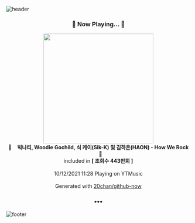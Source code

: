 ![header](https://capsule-render.vercel.app/api?type=wave&height=170&section=header&text=Hi.%20I'm%20SHIFT&fontColor=090707&fontAlignX=45&fontAlignY=65&fontSize=100)

<h3 align="center">🎵 Now Playing... 🎵</h3>
<p align="center">
  <a href="https://music.youtube.com/watch?v=dQIBK81AEJg">
    <img width="300" src="https://i.ytimg.com/vi/dQIBK81AEJg/sddefault.jpg?sqp=-oaymwEWCJADEOEBIAQqCghqEJQEGHgg6AJIWg&rs">
  </a>
  <br>
  🎵&nbsp&nbsp&nbsp <b>빅나티, Woodie Gochild, 식 케이(Sik-K) 및 김하온(HAON) - How We Rock</b> &nbsp&nbsp&nbsp🎵
  <br>
  included in <b>[ 조회수 443만회 ]</b>
  
  <br />
  <br />
  10/12/2021 11:28 Playing on YTMusic
  <br />
  <br />
  Generated with <a href="https://github.com/20chan/github-now">20chan/github-now</a>
</p>

<h3 align="center">•••</h3>

![footer](https://capsule-render.vercel.app/api?type=wave&height=150&section=footer)
